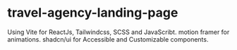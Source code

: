 # travel-agency-landing-page
Using Vite for ReactJs, Tailwindcss, SCSS and JavaScribt.
motion framer for animations.
shadcn/ui for Accessible and Customizable components.
